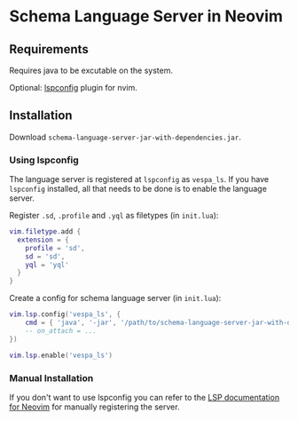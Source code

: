 # Schema Language Server in Neovim

## Requirements
Requires java to be excutable on the system.

Optional: [lspconfig](https://github.com/neovim/nvim-lspconfig) plugin for nvim.

## Installation
Download `schema-language-server-jar-with-dependencies.jar`.

### Using lspconfig
The language server is registered at `lspconfig` as `vespa_ls`. If you have `lspconfig` installed, all that needs to 
be done is to enable the language server.

Register `.sd`, `.profile` and `.yql` as filetypes (in `init.lua`):
```lua
vim.filetype.add {
  extension = {
    profile = 'sd',
    sd = 'sd',
    yql = 'yql'
  }
}
```

Create a config for schema language server (in `init.lua`):
```lua
vim.lsp.config('vespa_ls', {
    cmd = { 'java', '-jar', '/path/to/schema-language-server-jar-with-dependencies.jar' },
    -- on_attach = ...
})

vim.lsp.enable('vespa_ls')
```

### Manual Installation
If you don't want to use lspconfig you can refer to the [LSP documentation for Neovim](https://neovim.io/doc/user/lsp.html) for manually registering the server.
